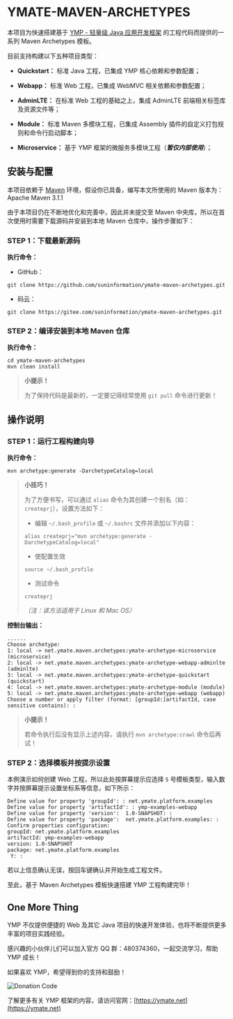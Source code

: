 # YMATE-MAVEN-ARCHETYPES

本项目为快速搭建基于 [YMP - 轻量级 Java 应用开发框架](https://ymate.net/) 的工程代码而提供的一系列 Maven Archetypes 模板。



目前支持构建以下五种项目类型：

- **Quickstart：** 标准 Java 工程，已集成 YMP 核心依赖和参数配置；

- **Webapp：** 标准 Web 工程，已集成 WebMVC 相关依赖和参数配置；

- **AdminLTE：** 在标准 Web 工程的基础之上，集成 AdminLTE 前端相关标签库及资源文件等；

- **Module：** 标准 Maven 多模块工程，已集成 Assembly 插件的自定义打包规则和命令行启动脚本；

- **Microservice：** 基于 YMP 框架的微服务多模块工程（***暂仅内部使用***）；



## 安装与配置

本项目依赖于 [Maven](http://maven.apache.org/) 环境，假设你已具备，编写本文所使用的 Maven 版本为：Apache Maven 3.1.1

由于本项目仍在不断地优化和完善中，因此并未提交至 Maven 中央库，所以在首次使用时需要下载源码并安装到本地 Maven 仓库中，操作步骤如下：



### STEP 1：下载最新源码



**执行命令：**

- GitHub：

```shell
git clone https://github.com/suninformation/ymate-maven-archetypes.git
```

- 码云：

```shell
git clone https://gitee.com/suninformation/ymate-maven-archetypes.git
```



### STEP 2：编译安装到本地 Maven 仓库



**执行命令：**

```shell
cd ymate-maven-archetypes
mvn clean install
```



> **小提示！**
>
> 为了保持代码是最新的，一定要记得经常使用 `git pull` 命令进行更新！



## 操作说明



### STEP 1：运行工程构建向导

**执行命令：**

```shell
mvn archetype:generate -DarchetypeCatalog=local
```



> **小技巧！**
>
> 为了方便书写，可以通过 `alias` 命令为其创建一个别名（如：`createprj`），设置方法如下：
>
> - 编辑 `~/.bash_profile` 或 `~/.bashrc` 文件并添加以下内容：
>
> ```shell
> alias createprj="mvn archetype:generate -DarchetypeCatalog=local"
> ```
>
> - 使配置生效
>
> ```shell
> source ~/.bash_profile
> ```
>
> - 测试命令
>
> ```shell
> createprj
> ```
>
> *（注：该方法适用于 Linux 和 Mac OS）*



**控制台输出：**

```shell
......
Choose archetype:
1: local -> net.ymate.maven.archetypes:ymate-archetype-microservice (microservice)
2: local -> net.ymate.maven.archetypes:ymate-archetype-webapp-adminlte (adminlte)
3: local -> net.ymate.maven.archetypes:ymate-archetype-quickstart (quickstart)
4: local -> net.ymate.maven.archetypes:ymate-archetype-module (module)
5: local -> net.ymate.maven.archetypes:ymate-archetype-webapp (webapp)
Choose a number or apply filter (format: [groupId:]artifactId, case sensitive contains): :
```

> **小提示！**
>
> 若命令执行后没有显示上述内容，请执行 `mvn archetype:crawl` 命令后再试！



### STEP 2：选择模板并按提示设置

本例演示如何创建 Web 工程，所以此处按屏幕提示应选择 `5` 号模板类型，输入数字并按屏幕提示设置坐标系等信息，如下所示：

```shell
Define value for property 'groupId': : net.ymate.platform.examples
Define value for property 'artifactId': : ymp-examples-webapp
Define value for property 'version':  1.0-SNAPSHOT: :
Define value for property 'package':  net.ymate.platform.examples: :
Confirm properties configuration:
groupId: net.ymate.platform.examples
artifactId: ymp-examples-webapp
version: 1.0-SNAPSHOT
package: net.ymate.platform.examples
 Y: :
```

若以上信息确认无误，按回车键确认并开始生成工程文件。



至此，基于 Maven Archetypes 模板快速搭建 YMP 工程构建完毕！



## One More Thing

YMP 不仅提供便捷的 Web 及其它 Java 项目的快速开发体验，也将不断提供更多丰富的项目实践经验。

感兴趣的小伙伴儿们可以加入官方 QQ 群：480374360，一起交流学习，帮助 YMP 成长！

如果喜欢 YMP，希望得到你的支持和鼓励！

![Donation Code](https://ymate.net/img/donation_code.png)

了解更多有关 YMP 框架的内容，请访问官网：[https://ymate.net](https://ymate.net)
